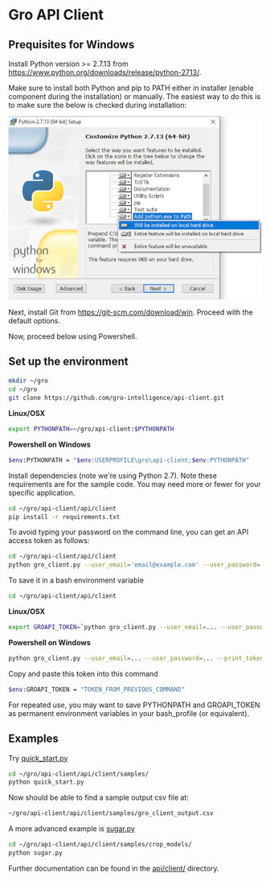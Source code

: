 # Gro API Client

## Prequisites for Windows

Install Python version >= 2.7.13 from https://www.python.org/downloads/release/python-2713/.

Make sure to install both Python and pip to PATH either in installer (enable component during the installation) or manually. The easiest way to do this is to make sure the below is checked during installation:

![readme_add_python_to_path_installer](readme_add_python_to_path_installer.png)

Next, install Git from https://git-scm.com/download/win. Proceed with the default options.

Now, proceed below using Powershell.


## Set up the environment

```sh
mkdir ~/gro
cd ~/gro
git clone https://github.com/gro-intelligence/api-client.git
```

__Linux/OSX__
```sh
export PYTHONPATH=~/gro/api-client:$PYTHONPATH
```
__Powershell on Windows__
```sh
$env:PYTHONPATH = "$env:USERPROFILE\gro\api-client;$env:PYTHONPATH"
```

Install dependencies (note we're using Python 2.7). Note these requirements are for the sample code. You may need more or fewer for your specific application.

```sh
cd ~/gro/api-client/api/client
pip install -r requirements.txt
```

To avoid typing your password on the command line, you can get an API access token as follows:

```sh
cd ~/gro/api-client/api/client
python gro_client.py --user_email='email@example.com' --user_password='securePassword' --print_token
```

To save it in a bash environment variable

```sh
cd ~/gro/api-client/api/client
```

__Linux/OSX__
```sh
export GROAPI_TOKEN=`python gro_client.py --user_email=... --user_password=... --print_token`
```
__Powershell on Windows__
```sh
python gro_client.py --user_email=... --user_password=... --print_token
```
Copy and paste this token into this command
```sh
$env:GROAPI_TOKEN = "TOKEN_FROM_PREVIOUS_COMMAND"
```

For repeated use, you may want to save PYTHONPATH and GROAPI_TOKEN as permanent environment variables in your bash_profile (or equivalent).

## Examples

Try [quick_start.py](api/client/samples/quick_start.py)

```sh
cd ~/gro/api-client/api/client/samples/
python quick_start.py
```

Now should be able to find a sample output csv file at:

```sh
~/gro/api-client/api/client/samples/gro_client_output.csv
```

A more advanced example is [sugar.py](api/client/samples/crop_models/sugar.py)

```sh
cd ~/gro/api-client/api/client/samples/crop_models/
python sugar.py
```

Further documentation can be found in the [api/client/](api/client) directory.
